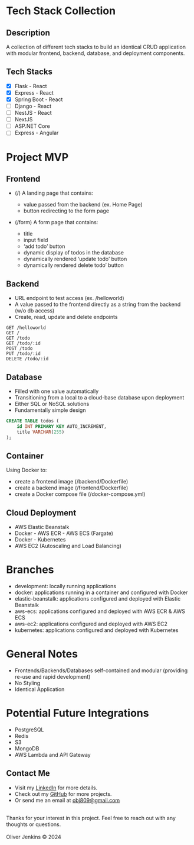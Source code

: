 # Tech Stack Collection

## Description

A collection of different tech stacks to build an identical CRUD application with modular frontend, backend, database, and deployment components.

## Tech Stacks

- [x] Flask - React
- [x] Express - React
- [x] Spring Boot - React
- [ ] Django - React
- [ ] NestJS - React
- [ ] NextJS
- [ ] ASP.NET Core
- [ ] Express - Angular

# Project MVP

## Frontend

- (/) A landing page that contains:
    - value passed from the backend (ex. Home Page)
    - button redirecting to the form page

- (/form) A form page that contains:
    - title	
    - input field
    - ‘add todo’ button
    - dynamic display of todos in the database
    - dynamically rendered ‘update todo’ button
    - dynamically rendered delete todo’ button

## Backend


- URL endpoint to test access (ex. /helloworld)
- A value passed to the frontend directly as a string from the backend (w/o db access)
- Create, read, update and delete endpoints

```http
GET /helloworld
GET /
GET /todo
GET /todo/:id
POST /todo
PUT /todo/:id
DELETE /todo/:id
```

## Database

- Filled with one value automatically 
- Transitioning from a local to a cloud-base database upon deployment
- Either SQL or NoSQL solutions
- Fundamentally simple design

```sql
CREATE TABLE todos (
    id INT PRIMARY KEY AUTO_INCREMENT,
    title VARCHAR(255)
);
```

## Container

Using Docker to:
- create a frontend image (/backend/Dockerfile)
- create a backend image (/frontend/Dockerfile)
- create a Docker compose file (/docker-compose.yml)


## Cloud Deployment

- AWS Elastic Beanstalk 
- Docker - AWS ECR - AWS ECS (Fargate)
- Docker - Kubernetes
- AWS EC2 (Autoscaling and Load Balancing)

# Branches

- development: locally running applications 
- docker: applications running in a container and configured with Docker
- elastic-beanstalk: applications configured and deployed with Elastic Beanstalk
- aws-ecs: applications configured and deployed with AWS ECR & AWS ECS
- aws-ec2: applications configured and deployed with AWS EC2
- kubernetes: applications configured and deployed with Kubernetes

# General Notes

- Frontends/Backends/Databases self-contained and modular (providing re-use and rapid development)
- No Styling
- Identical Application

# Potential Future Integrations

- PostgreSQL
- Redis
- S3
- MongoDB
- AWS Lambda and API Gateway

## Contact Me
- Visit my [LinkedIn](https://www.linkedin.com/in/obj809/) for more details.
- Check out my [GitHub](https://github.com/cyberforge1) for more projects.
- Or send me an email at obj809@gmail.com
<br />
Thanks for your interest in this project. Feel free to reach out with any thoughts or questions.
<br />
<br />
Oliver Jenkins © 2024



